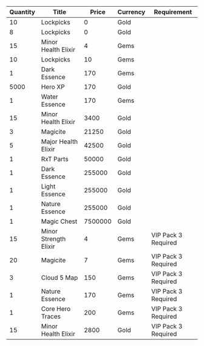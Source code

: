 | Quantity | Title | Price | Currency |  Requirement |
| -------- | ----- | ----- | -------- |  ----------- |
| 10 | Lockpicks | 0 | Gold |  |
| 8 | Lockpicks | 0 | Gold |  |
| 15 | Minor Health Elixir | 4 | Gems |  |
| 10 | Lockpicks | 10 | Gems |  |
| 1 | Dark Essence | 170 | Gems |  |
| 5000 | Hero XP | 170 | Gold |  |
| 1 | Water Essence | 170 | Gems |  |
| 15 | Minor Health Elixir | 3400 | Gold |  |
| 3 | Magicite | 21250 | Gold |  |
| 5 | Major Health Elixir | 42500 | Gold |  |
| 1 | RxT Parts | 50000 | Gold |  |
| 1 | Dark Essence | 255000 | Gold |  |
| 1 | Light Essence | 255000 | Gold |  |
| 1 | Nature Essence | 255000 | Gold |  |
| 1 | Magic Chest | 7500000 | Gold |  |
| 15 | Minor Strength Elixir | 4 | Gems | VIP Pack 3 Required |
| 20 | Magicite | 7 | Gems | VIP Pack 3 Required |
| 3 | Cloud 5 Map | 150 | Gems | VIP Pack 3 Required |
| 1 | Nature Essence | 170 | Gems | VIP Pack 3 Required |
| 1 | Core Hero Traces | 200 | Gems | VIP Pack 3 Required |
| 15 | Minor Health Elixir | 2800 | Gold | VIP Pack 3 Required |
